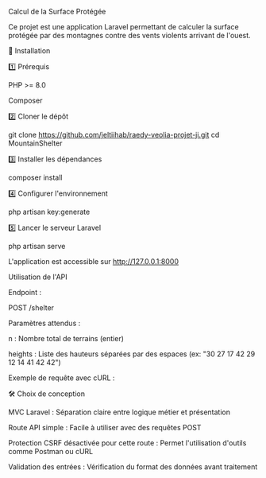 Calcul de la Surface Protégée

Ce projet est une application Laravel permettant de calculer la surface protégée par des montagnes contre des vents violents arrivant de l'ouest.

🚀 Installation

1️⃣ Prérequis

PHP >= 8.0

Composer

2️⃣ Cloner le dépôt

git clone https://github.com/jeltiihab/raedy-veolia-projet-ji.git
cd MountainShelter

3️⃣ Installer les dépendances

composer install

4️⃣ Configurer l'environnement

php artisan key:generate

5️⃣ Lancer le serveur Laravel

php artisan serve

L'application est accessible sur http://127.0.0.1:8000

Utilisation de l'API

Endpoint :

POST /shelter

Paramètres attendus :

n : Nombre total de terrains (entier)

heights : Liste des hauteurs séparées par des espaces (ex: "30 27 17 42 29 12 14 41 42 42")

Exemple de requête avec cURL :

🛠️ Choix de conception

MVC Laravel : Séparation claire entre logique métier et présentation

Route API simple : Facile à utiliser avec des requêtes POST

Protection CSRF désactivée pour cette route : Permet l'utilisation d'outils comme Postman ou cURL

Validation des entrées : Vérification du format des données avant traitement
